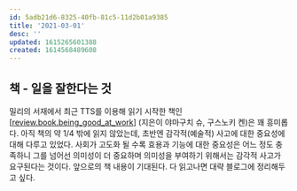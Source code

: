 ```yaml
---
id: 5adb21d6-8325-40fb-81c5-11d2b01a9385
title: '2021-03-01'
desc: ''
updated: 1615265601388
created: 1614568489608
---
```

## 책 - 일을 잘한다는 것

밀리의 서재에서 최근 TTS를 이용해 읽기 시작한 책인 [[review.book.being_good_at_work]] (지은이 야마구치 슈, 구스노키 켄)은 꽤 흥미롭다. 
아직 책의 약 1/4 밖에 읽지 않았는데, 초반엔 감각적(예술적) 사고에 대한 중요성에 대해 다루고 있었다. 사회가 고도화 될 수록 효용과 기능에 대한 중요성은 어느 정도 충족하니 그를 넘어선 의미성이 더 중요하며 의미성을 부여하기 위해서는 감각적 사고가 요구된다는 것이다. 
앞으로의 책 내용이 기대된다. 다 읽고나면 대략 블로그에 정리해두고 싶다.


[//begin]: # "Autogenerated link references for markdown compatibility"
[review.book.being_good_at_work]: review.book "Book"
[//end]: # "Autogenerated link references"